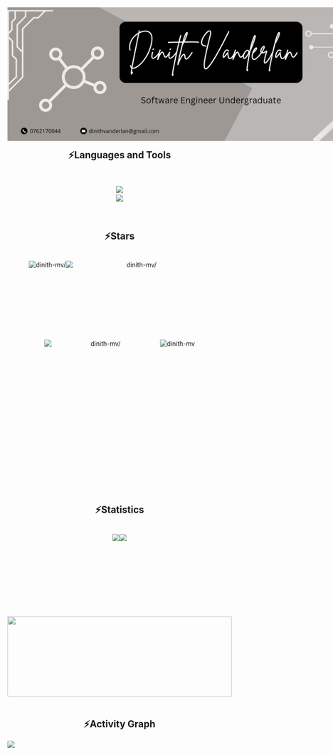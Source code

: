 <body>
    <img  align="center" src="profile03.png" style="position: absolute;" target="_blank">
<h1 align="center">
    <img src="https://readme-typing-svg.herokuapp.com/?font=Amita&color=bb9071&size=35&center=true&vCenter=true&width=500&height=70&duration=4000&lines=Hi,+Hey+There!;I'm+Dinith+Vanderlan!;Welcome+to+my+Github+profile!;" />
</h1>
    
- 🔭 I’m currently working on <strong>Angular projects</strong><br/>
- 👯 I’m looking to collaborate on <strong>Next JS projects</strong><br/>
- 🌱 I’m currently learning <strong>Angular</strong><br/>
- 💬 Ask me about <strong>React,Tailwind CSS</strong><br/>
- 📫 How to reach me <strong>dinithvanderlan@gmail.com</strong>
<div>
    <a href="dinithmvanderlan@outlook.com">
    <img src="https://img.shields.io/badge/Gmail-333333?style=for-the-badge&logo=gmail&logoColor=ff5722"  align="center" />
  </a></h3> 
<a href="https://github.com/dinith-mv" target="_blank"><img src="https://img.shields.io/badge/LinkedIn-0077B5?style=for-the-badge&logo=linkedin&logoColor=white"  align="center" target="_blank" /></a>
    <img  align="center" src="https://camo.githubusercontent.com/b25e5594ef0cd200f0ca9c5d8a8f284d9381cf2086b008d47da306c2060e1b72/68747470733a2f2f666f7274686562616467652e636f6d2f696d616765732f6261646765732f6275696c742d776974682d6c6f76652e737667" target="_blank"  height="90" width="120">


<h2 align="center" >⚡Languages and Tools</h2><br/>
<p align="center">
 <img src="https://skillicons.dev/icons?i=js,react,nodejs,mongodb,html,css,postman,tailwind,figma,c,cpp,angular,vscode&theme=light" />
<br/>
<img src="https://skillicons.dev/icons?i=ai,ps,java,python,ts,php,mysql,firebase,kotlin,arduino,git,visualstudio,androidstudio&theme=light" />
</p><br/>

<h2 align="center">⚡Stars</h2>
<div align="center">
    <br/>
   <div style="width: 100%; display: flex; justify-content: center;">

 <img height="177.8em" src="https://github-readme-stats.vercel.app/api?username=dinith-mv&hide_border=true&border_radius=4.7&show_icons=true&locale=en&title_color=ffffff&text_color=000000&icon_color=288e28&bg_color=20,eba94c,fad87e,fced9c&show_icons=true" alt=dinith-mv/>
 <img height="177.8em" width="325em" src="https://github-readme-stats.vercel.app/api/top-langs/?username=dinith-mv&hide_border=true&layout=compact&height=400&title_color=ffffff&text_color=000000&icon_color=288e28&bg_color=10,db9663,efd0b9&show_icons=true" alt=dinith-mv/>
 </div>

<div style="width: 100%; display: flex; justify-content: center;">
    
<img height="320em" width="260em" src="https://github-readme-stats.vercel.app/api/top-langs/?username=dinith-mv&hide_border=true&layout=donut-vertical&height=400&title_color=ffffff&text_color=000000&icon_color=288e28&bg_color=10,2edca4,8dfd6b&show_icons=true" alt=dinith-mv/>

<img height="180em" align="top" src="https://streak-stats.demolab.com?user=dinith-mv&hide_border=true&card_width=515&border_radius=4.7&background=45%2CCCCAFB%2CF3B6E2&ring=89066E&fire=89066EAD&currStreakLabel=75047C&currStreakNum=700A89BC&sideNums=07013CD0" alt="dinith-mv" />
</div>

</div>
<br/>

<h2 align="center">⚡Statistics</h2>
<br/>
<div align="center">
    <div style="width: 100%; display: flex; justify-content: center;">
        <img src="http://github-profile-summary-cards.vercel.app/api/cards/stats?username=dinith-mv&theme=solarized" height="185em" />
        <img src="http://github-profile-summary-cards.vercel.app/api/cards/productive-time?username=dinith-mv&utcOffset=5.30&theme=solarized" height="185em" />
    </div>
    <img align="center" src="http://github-profile-summary-cards.vercel.app/api/cards/profile-details?username=dinith-mv&theme=swift" height="180em" width="100%" />
    </div>
<br/>
<h2 align="center">⚡Activity Graph</h2>
<div align="center">
    <div style="width: 100%; display: flex; justify-content: center;">
<img width="840" src="https://github-readme-activity-graph.vercel.app/graph?username=dinith-mv&bg_color=f3f6dc&radius=14&title_color=000000&color=000000&line=e1cb63&point=b39a23&height=400"/>
    </div>
</div>
</body>
